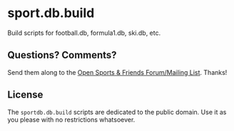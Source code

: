 # sport.db.build


Build scripts for football.db, formula1.db, ski.db, etc.



## Questions? Comments?

Send them along to the
[Open Sports & Friends Forum/Mailing List](http://groups.google.com/group/opensport).
Thanks!


## License

The `sportdb.db.build` scripts are dedicated to the public domain.
Use it as you please with no restrictions whatsoever.
